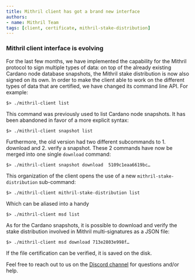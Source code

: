 ```yaml
---
title: Mithril client has got a brand new interface
authors:
- name: Mithril Team
tags: [client, certificate, mithril-stake-distribution]
---
```


### Mithril client interface is evolving

For the last few months, we have implemented the capability for the Mithril protocol to sign multiple types of data: on top of the already existing Cardano node database snapshots, the Mithril stake distribution is now also signed on its own. 
In order to make the client able to work on the different types of data that are certified, we have changed its command line API.
For example:

```
$> ./mithril-client list
```

This command was previously used to list Cardano node snapshots. It has been abandoned in favor of a more explicit syntax:

```
$> ./mithril-client snapshot list
```

Furthermore, the old version had two different subcommands to 1. download and 2. verify a snapshot. These 2 commands have now be merged into one single `download` command:

```
$> ./mithril-client snapshot download  5109c1eaa6619bc…
```

This organization of the client opens the use of a new `mithril-stake-distribution` sub-command:

```
$> ./mithril-client mithril-stake-distribution list
```

Which can be aliased into a handy

```
$> ./mithril-client msd list
```

As for the Cardano snapshots, it is possible to download and verify the stake distribution involved in Mithril multi-signatures as a JSON file:

```
$> ./mithril-client msd download 713e2803e998f…
```

If the file certification can be verified, it is saved on the disk.

Feel free to reach out to us on the [Discord channel](https://discord.gg/5kaErDKDRq) for questions and/or help.